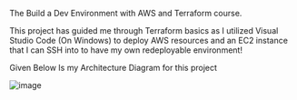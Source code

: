 The Build a Dev Environment with AWS and Terraform course.

This project has guided me through Terraform basics as I utilized Visual Studio Code (On Windows) to deploy AWS resources and an EC2 instance that I can SSH into to have my own redeployable environment!

Given Below Is my Architecture Diagram for this project


![image](https://user-images.githubusercontent.com/76660222/205460007-1645576a-57e8-40ee-b310-6ae33be287f5.png)

